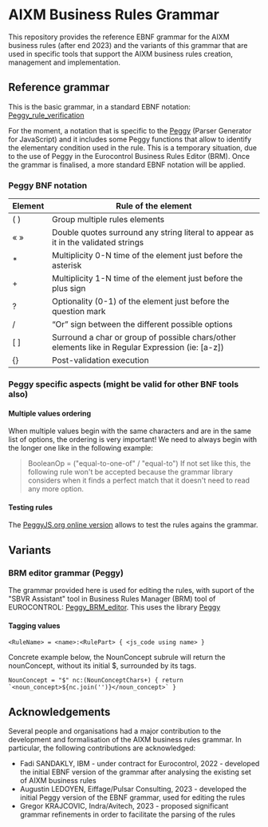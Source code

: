 # AIXM Business Rules Grammar
This repository provides the reference EBNF grammar for the AIXM business rules (after end 2023) and the variants of this grammar that are used in specific tools that support the AIXM business rules creation, management and implementation.

## Reference grammar
This is the basic grammar, in a standard EBNF notation: [Peggy_rule_verification](https://github.com/aixm/Business-Rules-Grammar/blob/main/Peggy_rule_verification)

For the moment, a notation that is specific to the [Peggy](https://peggyjs.org/) (Parser Generator for JavaScript) and it includes some Peggy functions that allow to identify the elementary condition used in the rule. 
This is a temporary situation, due to the use of Peggy in the Eurocontrol Business Rules Editor (BRM). Once the grammar is finalised, a more standard EBNF notation will be applied.

### Peggy BNF notation
|     Element    |     Rule of the   element                                                                                 |
|----------------|-----------------------------------------------------------------------------------------------------------|
|     ( )        |     Group multiple rules elements                                                                         |
|     « »        |     Double quotes surround any string literal to appear   as it in the validated strings                  |
|     *          |     Multiplicity 0-N time of the element just before the asterisk                                         |
|     +          |     Multiplicity 1-N time of the element just before the   plus sign                                      |
|     ?          |     Optionality (0-1) of the element just before the question mark                                        |
|     /          |     “Or” sign between the different possible options                                                      |
|     [ ]        |     Surround a char or group of possible chars/other elements like in   Regular Expression (ie: [a-z])    |
|     {}         |     Post-validation execution                                                                             |

### Peggy specific aspects (might be valid for other BNF tools also)
#### Multiple values ordering 
When multiple values begin with the same characters and are in the same list of options, the ordering is very important! We need to always begin with the longer one like in the following example:
> BooleanOp = ("equal-to-one-of" / "equal-to")
If not set like this, the following rule won't be accepted because the grammar library considers when it finds a perfect match that it doesn't need to read any more option.
#### Testing rules
The [PeggyJS.org online version](https://peggyjs.org/online.html) allows to test the rules agains the grammar.

## Variants
### BRM editor grammar (Peggy)
The grammar provided here is used for editing the rules, with suport of the "SBVR Assistant" tool in Business Rules Manager (BRM) tool of EUROCONTROL: [Peggy_BRM_editor](https://github.com/aixm/Business-Rules-Grammar/blob/main/Peggy_BRM_editor.pegjs).
This uses the library [Peggy](https://peggyjs.org/)

#### Tagging values
```<RuleName> = <name>:<RulePart> { <js_code using name> }```

Concrete example below, the NounConcept subrule will return the nounConcept, without its initial \$, surrounded by its tags. 

```NounConcept = "$" nc:(NounConceptChars+) { return `<noun_concept>${nc.join('')}</noun_concept>` }```

## Acknowledgements
Several people and organisations had a major contribution to the development and formalisation of the AIXM business rules grammar. In particular, the following contributions are acknowledged:
- Fadi SANDAKLY, IBM - under contract for Eurocontrol, 2022 - developed the initial EBNF version of the grammar after analysing the existing set of AIXM business rules
- Augustin LEDOYEN, Eiffage/Pulsar Consulting, 2023 - developed the initial Peggy version of the EBNF grammar, used for editing the rules
- Gregor KRAJCOVIC, Indra/Avitech, 2023 - proposed significant grammar refinements in order to facilitate the parsing of the rules
